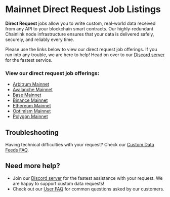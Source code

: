 # Mainnet Direct Request Job Listings

**Direct Request** jobs allow you to write custom, real-world data received from any API to your blockchain smart contracts. Our highly-redundant Chainlink node infrastructure ensures that your data is delivered safely, securely, and reliably every time.

Please use the links below to view our direct request job offerings. If you run into any trouble, we are here to help! Head on over to our [Discord server](https://discord.gg/Xs6SjqVPUA) for the fastest service.

### View our direct request job offerings:

* [Arbitrum Mainnet](/services/direct-request-jobs/mainnets-v1/Arbitrum-One-Mainnet-Jobs)
* [Avalanche Mainnet](/services/direct-request-jobs/mainnets-v1/Avalanche-CChain-Mainnet-Jobs)
* [Base Mainnet](/services/direct-request-jobs/mainnets-v1/Base-Mainnet-Jobs)
* [Binance Mainnet](/services/direct-request-jobs/mainnets-v1/Binance-Mainnet-Jobs)
* [Ethereum Mainnet](/services/direct-request-jobs/mainnets-v1/Ethereum-Mainnet-Jobs)
* [Optimism Mainnet](/services/direct-request-jobs/mainnets-v1/Optimism-Mainnet-Jobs)
* [Polygon Mainnet](/services/direct-request-jobs/mainnets-v1/Polygon-Mainnet-Jobs)

## Troubleshooting

Having technical difficulties with your request? Check our [Custom Data Feeds FAQ](/knowledgebase/faq/Chainlink-Users#custom-data-feeds).

## Need more help?
* Join our [Discord server](https://discord.gg/Xs6SjqVPUA) for the fastest assistance with your request. We are happy to support custom data requests!
* Check out our [User FAQ](/knowledgebase/faq/Chainlink-Users "FAQ - Chainlink Data Consumers") for common questions asked by our customers.